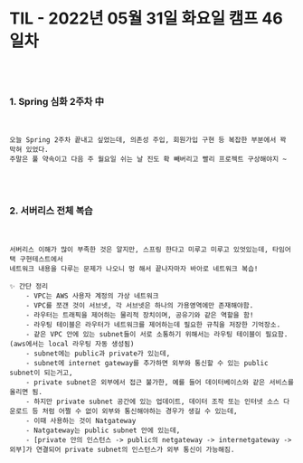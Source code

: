 # TIL - 2022년 05월 31일 화요일 캠프 46일차
<br>
<br>

### 1. Spring 심화 2주차 中
<br>

    오늘 Spring 2주차 끝내고 싶었는데, 의존성 주입, 회원가입 구현 등 복잡한 부분에서 꽉 막혀 있었다.  
    주말은 풀 약속이고 다음 주 월요일 쉬는 날 진도 확 빼버리고 빨리 프로젝트 구상해야지 ~  

<br>
<br>

### 2. 서버리스 전체 복습
<br>

    서버리스 이해가 많이 부족한 것은 알지만, 스프링 한다고 미루고 미루고 있엇있는데, 타임어택 구현테스트에서   
    네트워크 내용을 다루는 문제가 나오니 멍 해서 끝나자마자 바아로 네트워크 복습!   

    ✨ 간단 정리  
        - VPC는 AWS 사용자 계정의 가상 네트워크  
        - VPC를 쪼갠 것이 서브넷, 각 서브넷은 하나의 가용영역에만 존재해야함.  
        - 라우터는 트래픽을 제어하는 물리적 장치이며, 공유기와 같은 역할을 함!  
        - 라우팅 테이블은 라우터가 네트워크를 제어하는데 필요한 규칙을 저장한 기억장소.  
        - 같은 VPC 안에 있는 subnet들이 서로 소통하기 위해서는 라우팅 테이블이 필요함. (aws에서는 local 라우팅 자동 생성됨)  
        - subnet에는 public과 private가 있는데,    
        - subnet에 internet gateway를 추가하면 외부와 통신할 수 있는 public subnet이 되는거고,   
        - private subnet은 외부에서 접근 불가한, 예를 들어 데이터베이스와 같은 서비스를 올리면 됨.  
        - 하지만 private subnet 공간에 있는 업데이트, 데이터 조작 또는 인터넷 소스 다운로드 등 처럼 어쩔 수 없이 외부와 통신해야하는 경우가 생길 수 있는데,  
        - 이때 사용하는 것이 Natgateway  
        - Natgateway는 public subnet 안에 있는데,   
        - [private 안의 인스턴스 -> public의 netgateway -> internetgateway -> 외부]가 연결되어 private subnet의 인스턴스가 외부 통신이 가능해짐.  

<br>
<br>